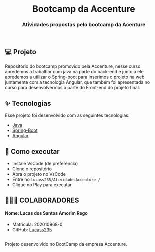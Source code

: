 <h1 align="center">Bootcamp da Accenture</h1>

<h3 align="center">Atividades propostas pelo bootcamp da Acenture </h3>

<br>

## 💻 Projeto

Repositório do bootcamp promovido pela Accenture, nesse curso apredemos a trabalhar com java na parte do back-end e junto a ele apredemos a utilizar o Spring-boot para inserimos o projeto na web juntamente com a tecnologia Angular, que também foi apresentada no curso para desenvolvermos a parte do Front-end do projeto final.

## ✨ Tecnologias

Esse projeto foi desenvolvido com as seguintes tecnologias:

- [Java](https://www.java.com/pt-BR/)
- [Spring-Boot](https://spring.io/projects/spring-boot)
- [Angular](https://angular.io/)

## 🚀 Como executar

- Instale VsCode (de preferência)
- Clone o repositório
- Abra o projeto no VsCode
- Entre no `lucass235/AtividadesAccenture /`
- Clique no Play para executar

## 👨‍👦‍👦 COLABORADORES

#### Nome: Lucas dos Santos Amorim Rego
- Matrícula: 202010968-0
- GitHub: [Lucass235](https://github.com/lucass235)

##
Projeto desenvolvido no BootCamp da empresa Accenture.
